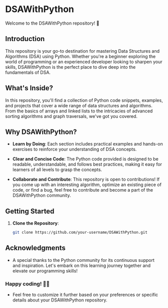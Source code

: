 # DSAWithPython

Welcome to the DSAWithPython repository! 🚀

## Introduction

This repository is your go-to destination for mastering Data Structures and Algorithms (DSA) using Python. Whether you're a beginner exploring the world of programming or an experienced developer looking to sharpen your skills, DSAWithPython is the perfect place to dive deep into the fundamentals of DSA.

## What's Inside?

In this repository, you'll find a collection of Python code snippets, examples, and projects that cover a wide range of data structures and algorithms. From the basics of arrays and linked lists to the intricacies of advanced sorting algorithms and graph traversals, we've got you covered.

## Why DSAWithPython?

- **Learn by Doing**: Each section includes practical examples and hands-on exercises to reinforce your understanding of DSA concepts.
- **Clear and Concise Code**: The Python code provided is designed to be readable, understandable, and follows best practices, making it easy for learners of all levels to grasp the concepts.

- **Collaborate and Contribute**: This repository is open to contributions! If you come up with an interesting algorithm, optimize an existing piece of code, or find a bug, feel free to contribute and become a part of the DSAWithPython community.

## Getting Started

1. **Clone the Repository**:

   ```bash
   git clone https://github.com/your-username/DSAWithPython.git
   ```

## Acknowledgments

- A special thanks to the Python community for its continuous support and inspiration. Let's embark on this learning journey together and elevate our programming skills!

### Happy coding! 🐍✨


- Feel free to customize it further based on your preferences or specific details about your DSAWithPython repository.

